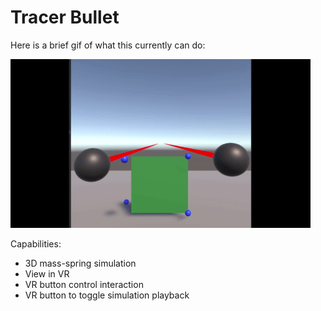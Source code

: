 # Tracer Bullet

Here is a brief gif of what this currently can do:

![Demo Gif](./docs/demo.gif)

Capabilities: 
- 3D mass-spring simulation
- View in VR
- VR button control interaction
- VR button to toggle simulation playback
